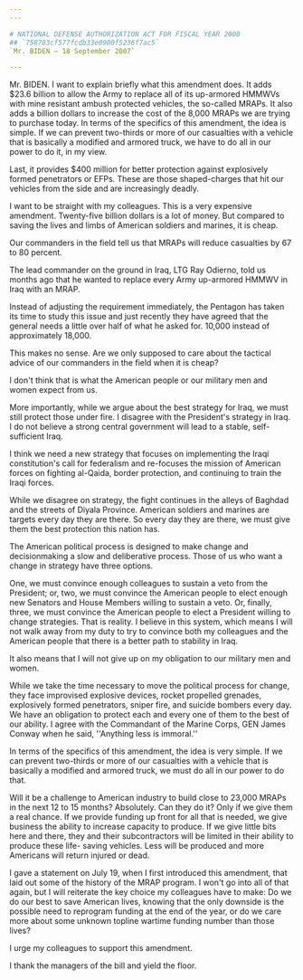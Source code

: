 ```yaml
---
---

# NATIONAL DEFENSE AUTHORIZATION ACT FOR FISCAL YEAR 2008
## `758783cf577fcdb33e0900f5236f7ac5`
`Mr. BIDEN — 18 September 2007`

---
```



Mr. BIDEN. I want to explain briefly what this amendment does. It 
adds $23.6 billion to allow the Army to replace all of its up-armored 
HMMWVs with mine resistant ambush protected vehicles, the so-called 
MRAPs. It also adds a billion dollars to increase the cost of the 8,000 
MRAPs we are trying to purchase today. In terms of the specifics of 
this amendment, the idea is simple. If we can prevent two-thirds or 
more of our casualties with a vehicle that is basically a modified and 
armored truck, we have to do all in our power to do it, in my view.

Last, it provides $400 million for better protection against 
explosively formed penetrators or EFPs. These are those shaped-charges 
that hit our vehicles from the side and are increasingly deadly.

I want to be straight with my colleagues. This is a very expensive 
amendment. Twenty-five billion dollars is a lot of money. But compared 
to saving the lives and limbs of American soldiers and marines, it is 
cheap.

Our commanders in the field tell us that MRAPs will reduce casualties 
by 67 to 80 percent.

The lead commander on the ground in Iraq, LTG Ray Odierno, told us 
months ago that he wanted to replace every Army up-armored HMMWV in 
Iraq with an MRAP.

Instead of adjusting the requirement immediately, the Pentagon has 
taken its time to study this issue and just recently they have agreed 
that the general needs a little over half of what he asked for. 10,000 
instead of approximately 18,000.

This makes no sense. Are we only supposed to care about the tactical 
advice of our commanders in the field when it is cheap?



I don't think that is what the American people or our military men 
and women expect from us.

More importantly, while we argue about the best strategy for Iraq, we 
must still protect those under fire. I disagree with the President's 
strategy in Iraq. I do not believe a strong central government will 
lead to a stable, self-sufficient Iraq.

I think we need a new strategy that focuses on implementing the Iraqi 
constitution's call for federalism and re-focuses the mission of 
American forces on fighting al-Qaida, border protection, and continuing 
to train the Iraqi forces.

While we disagree on strategy, the fight continues in the alleys of 
Baghdad and the streets of Diyala Province. American soldiers and 
marines are targets every day they are there. So every day they are 
there, we must give them the best protection this nation has.

The American political process is designed to make change and 
decisionmaking a slow and deliberative process. Those of us who want a 
change in strategy have three options.

One, we must convince enough colleagues to sustain a veto from the 
President; or, two, we must convince the American people to elect 
enough new Senators and House Members willing to sustain a veto. Or, 
finally, three, we must convince the American people to elect a 
President willing to change strategies. That is reality. I believe in 
this system, which means I will not walk away from my duty to try to 
convince both my colleagues and the American people that there is a 
better path to stability in Iraq.

It also means that I will not give up on my obligation to our 
military men and women.

While we take the time necessary to move the political process for 
change, they face improvised explosive devices, rocket propelled 
grenades, explosively formed penetrators, sniper fire, and suicide 
bombers every day. We have an obligation to protect each and every one 
of them to the best of our ability. I agree with the Commandant of the 
Marine Corps, GEN James Conway when he said, ''Anything less is 
immoral.''

In terms of the specifics of this amendment, the idea is very simple. 
If we can prevent two-thirds or more of our casualties with a vehicle 
that is basically a modified and armored truck, we must do all in our 
power to do that.

Will it be a challenge to American industry to build close to 23,000 
MRAPs in the next 12 to 15 months? Absolutely. Can they do it? Only if 
we give them a real chance. If we provide funding up front for all that 
is needed, we give business the ability to increase capacity to 
produce. If we give little bits here and there, they and their 
subcontractors will be limited in their ability to produce these life-
saving vehicles. Less will be produced and more Americans will return 
injured or dead.

I gave a statement on July 19, when I first introduced this 
amendment, that laid out some of the history of the MRAP program. I 
won't go into all of that again, but I will reiterate the key choice my 
colleagues have to make: Do we do our best to save American lives, 
knowing that the only downside is the possible need to reprogram 
funding at the end of the year, or do we care more about some unknown 
topline wartime funding number than those lives?

I urge my colleagues to support this amendment.

I thank the managers of the bill and yield the floor.